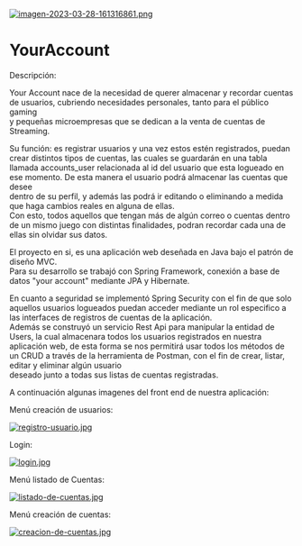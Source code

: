 [![imagen-2023-03-28-161316861.png](https://i.postimg.cc/rFCpWZMG/imagen-2023-03-28-161316861.png)](https://postimg.cc/nCrZfksM)  

# YourAccount  

Descripción:  

Your Account nace de la necesidad de querer almacenar y recordar cuentas de usuarios, cubriendo necesidades personales, tanto para el público gaming    
y pequeñas microempresas que se dedican a la venta de cuentas de Streaming.  

Su función: es registrar usuarios y una vez estos estén registrados, puedan crear distintos tipos de cuentas, las cuales se guardarán en una tabla llamada   accounts_user relacionada al id del usuario que esta logueado en ese momento. De esta manera el usuario podrá almacenar las cuentas que desee  
dentro de su perfil, y además las podrá ir editando o eliminando a medida que haga cambios reales en alguna de ellas.  
Con esto, todos aquellos que tengan más de algún correo o cuentas dentro de un mismo juego con distintas finalidades, podran recordar cada una de ellas sin olvidar sus    datos.

El proyecto en si, es una aplicación web deseñada en Java bajo el patrón de diseño MVC.  
Para su desarrollo se trabajó con Spring Framework, conexión a base de datos "your account" mediante JPA y Hibernate.
  
En cuanto a seguridad se implementó Spring Security con el fin de que solo aquellos usuarios logueados puedan acceder mediante un rol especifico a las  interfaces de   registros de cuentas de la aplicación.  
Además se construyó un servicio Rest Api para manipular la entidad de Users, la cual almacenara todos los usuarios registrados en nuestra aplicación web,  de esta   forma se nos permitirá usar todos los métodos de un CRUD a través de la herramienta de Postman, con el fin de crear, listar, editar y eliminar algún usuario    
deseado junto a todas sus listas de cuentas registradas.

A continuación algunas imagenes del front end de nuestra aplicación:  

Menú creación de usuarios:  

[![registro-usuario.jpg](https://i.postimg.cc/Hkb5K9wB/registro-usuario.jpg)](https://postimg.cc/v4Hcx9SV)  

Login:  

[![login.jpg](https://i.postimg.cc/1z9gdh53/login.jpg)](https://postimg.cc/4YSNK09D)  

Menú listado de Cuentas:  

[![listado-de-cuentas.jpg](https://i.postimg.cc/667hcRm1/listado-de-cuentas.jpg)](https://postimg.cc/MXSRKcxy)  

Menú creación de cuentas:  

[![creacion-de-cuentas.jpg](https://i.postimg.cc/d0xyZNwQ/creacion-de-cuentas.jpg)](https://postimg.cc/DW1ZtgSR)  

